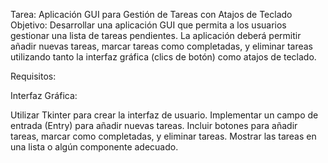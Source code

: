 Tarea: Aplicación GUI para Gestión de Tareas con Atajos de Teclado
Objetivo: Desarrollar una aplicación GUI que permita a los usuarios gestionar una lista de tareas pendientes. La aplicación deberá permitir añadir nuevas tareas, marcar tareas como completadas, y eliminar tareas utilizando tanto la interfaz gráfica (clics de botón) como atajos de teclado.

Requisitos:

Interfaz Gráfica:

Utilizar Tkinter para crear la interfaz de usuario.
Implementar un campo de entrada (Entry) para añadir nuevas tareas.
Incluir botones para añadir tareas, marcar como completadas, y eliminar tareas.
Mostrar las tareas en una lista o algún componente adecuado.
